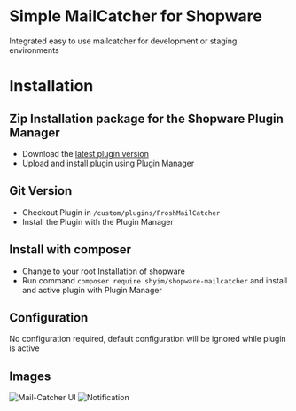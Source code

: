 # Simple MailCatcher for Shopware

Integrated easy to use mailcatcher for development or staging environments

# Installation

## Zip Installation package for the Shopware Plugin Manager

* Download the [latest plugin version](https://github.com/shyim/FroshMailCatcher/releases/latest/)
* Upload and install plugin using Plugin Manager

## Git Version
* Checkout Plugin in `/custom/plugins/FroshMailCatcher`
* Install the Plugin with the Plugin Manager

## Install with composer
* Change to your root Installation of shopware
* Run command `composer require shyim/shopware-mailcatcher` and install and active plugin with Plugin Manager 


## Configuration

No configuration required, default configuration will be ignored while plugin is active

## Images

![Mail-Catcher UI](http://i.imgur.com/yCEgX0G.png)
![Notification](http://i.imgur.com/38pNzoT.png)
